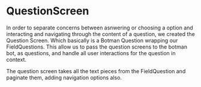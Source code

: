 # QuestionScreen

In order to separate concerns between asnwering or choosing a option and interacting and navigating through the content of a question, we created the Question Screen. Which basically is a Botman Question wrapping our FieldQuestions. This allow us to pass the question screens to the botman bot, as questions, and handle all user interactions for the question in context.


The question screen takes all the text pieces from the FieldQuestion and paginate them, adding navigation options also.
